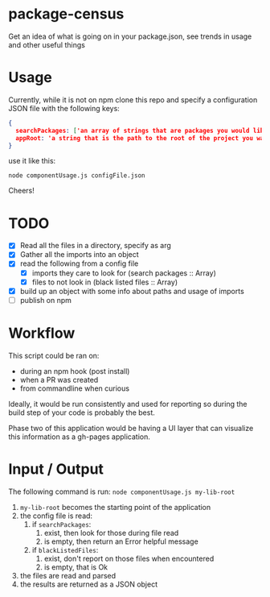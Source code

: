 # package-census
Get an idea of what is going on in your package.json, see trends in usage and other useful things

# Usage
Currently, while it is not on npm clone this repo and specify a configuration JSON file with the following keys:

```json
{
  searchPackages: ['an array of strings that are packages you would like to search for'],
  appRoot: 'a string that is the path to the root of the project you want to look in'
}
```
use it like this:

`node componentUsage.js configFile.json`

Cheers!

# TODO
- [x] Read all the files in a directory, specify as arg
- [x] Gather all the imports into an object
- [x] read the following from a config file
   - [x] imports they care to look for (search packages :: Array)
   - [x] files to not look in (black listed files :: Array)
- [x] build up an object with some info about paths and usage of imports
- [ ] publish on npm

# Workflow
This script could be ran on:
- during an npm hook (post install)
- when a PR was created
- from commandline when curious

Ideally, it would be run consistently and used for reporting so during the build
step of your code is probably the best.

Phase two of this application would be having a UI layer that can visualize this
information as a gh-pages application.

# Input / Output
The following command is run:
`node componentUsage.js my-lib-root`

1. `my-lib-root` becomes the starting point of the application
1. the config file is read:
    1. if `searchPackages`:
        1. exist, then look for those during file read
        1. is empty, then return an Error helpful message
    1. if `blackListedFiles`:
        1. exist, don't report on those files when encountered
        1. is empty, that is Ok
1. the files are read and parsed
1. the results are returned as a JSON object

